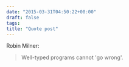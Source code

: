 ```yaml
---
date: "2015-03-31T04:50:22+00:00"
draft: false
tags: 
title: "Quote post"
---
```

Robin Milner:

> Well-typed programs cannot 'go wrong'.


